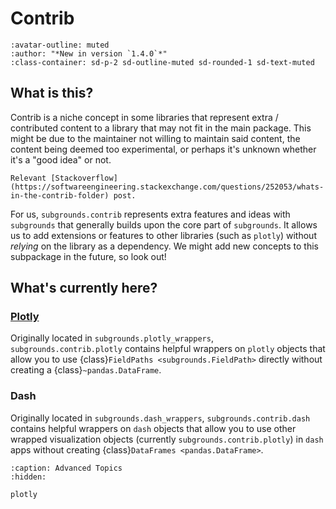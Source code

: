# Contrib

```{article-info}
:avatar-outline: muted
:author: "*New in version `1.4.0`*"
:class-container: sd-p-2 sd-outline-muted sd-rounded-1 sd-text-muted
```

## What is this?
Contrib is a niche concept in some libraries that represent extra / contributed content to a library that may not fit in the main package. This might be due to the maintainer not willing to maintain said content, the content being deemed too experimental, or perhaps it's unknown whether it's a "good idea" or not.

```{seealso}
Relevant [Stackoverflow](https://softwareengineering.stackexchange.com/questions/252053/whats-in-the-contrib-folder) post.
```

For us, `subgrounds.contrib` represents extra features and ideas with `subgrounds` that generally builds upon the core part of `subgrounds`. It allows us to add extensions or features to other libraries (such as `plotly`) without *relying* on the library as a dependency. We might add new concepts to this subpackage in the future, so look out!

## What's currently here?

### [Plotly](plotly)
Originally located in `subgrounds.plotly_wrappers`, `subgrounds.contrib.plotly` contains helpful wrappers on `plotly` objects that allow you to use {class}`FieldPaths <subgrounds.FieldPath>` directly without creating a {class}`~pandas.DataFrame`.

### Dash
Originally located in `subgrounds.dash_wrappers`, `subgrounds.contrib.dash` contains helpful wrappers on `dash` objects that allow you to use other wrapped visualization objects (currently `subgrounds.contrib.plotly`) in `dash` apps without creating {class}`DataFrames <pandas.DataFrame>`.


```{toctree}
:caption: Advanced Topics
:hidden:

plotly
```
